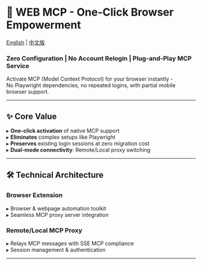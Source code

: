 # 🚀 WEB MCP - One-Click Browser Empowerment

[English](./README.md) | [中文版](./README_zh.md)

### Zero Configuration | No Account Relogin | Plug-and-Play MCP Service

Activate MCP (Model Context Protocol) for your browser instantly -  
No Playwright dependencies, no repeated logins, with partial mobile browser support.

---

## ✨ Core Value

▸ **One-click activation** of native MCP support  
▸ **Eliminates** complex setups like Playwright  
▸ **Preserves** existing login sessions at zero migration cost  
▸ **Dual-mode connectivity**: Remote/Local proxy switching

---

## 🛠️ Technical Architecture

### Browser Extension

▸ Browser & webpage automation toolkit  
▸ Seamless MCP proxy server integration

### Remote/Local MCP Proxy

▸ Relays MCP messages with SSE MCP compliance  
▸ Session management & authentication

---
